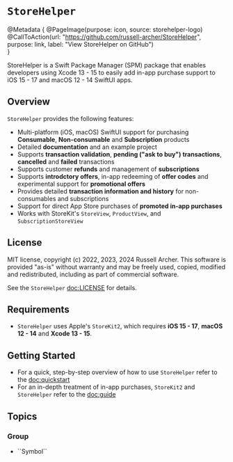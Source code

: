 # ``StoreHelper``

@Metadata {
    @PageImage(purpose: icon, source: storehelper-logo)
    @CallToAction(url: "https://github.com/russell-archer/StoreHelper", purpose: link, label: "View StoreHelper on GitHub")    
}

StoreHelper is a Swift Package Manager (SPM) package that enables developers using Xcode 13 - 15 to easily add in-app purchase support to iOS 15 - 17 and macOS 12 - 14 SwiftUI apps.

## Overview

`StoreHelper` provides the following features:

- Multi-platform (iOS, macOS) SwiftUI support for purchasing **Consumable**, **Non-consumable** and **Subscription** products
- Detailed **documentation** and an example project
- Supports **transaction validation**, **pending ("ask to buy") transactions**, **cancelled** and **failed** transactions
- Supports customer **refunds** and management of **subscriptions**
- Supports **introdctory offers**, in-app redeeming of **offer codes** and experimental support for **promotional offers**
- Provides detailed **transaction information and history** for non-consumables and subscriptions
- Support for direct App Store purchases of **promoted in-app purchases**
- Works with StoreKit's `StoreView`, `ProductView`, and `SubscriptionStoreView`

## License

MIT license, copyright (c) 2022, 2023, 2024 Russell Archer. This software is provided "as-is" 
without warranty and may be freely used, copied, modified and redistributed, including 
as part of commercial software. 

See the `StoreHelper` <doc:LICENSE> for details.

## Requirements

- `StoreHelper` uses Apple's `StoreKit2`, which requires **iOS 15 - 17**, **macOS 12 - 14** and **Xcode 13 - 15**.

## Getting Started

- For a quick, step-by-step overview of how to use `StoreHelper` refer to the <doc:quickstart> 
- For an in-depth treatment of in-app purchases, `StoreKit2` and `StoreHelper` refer to the <doc:guide>

## Topics

### <!--@START_MENU_TOKEN@-->Group<!--@END_MENU_TOKEN@-->

- <!--@START_MENU_TOKEN@-->``Symbol``<!--@END_MENU_TOKEN@-->
